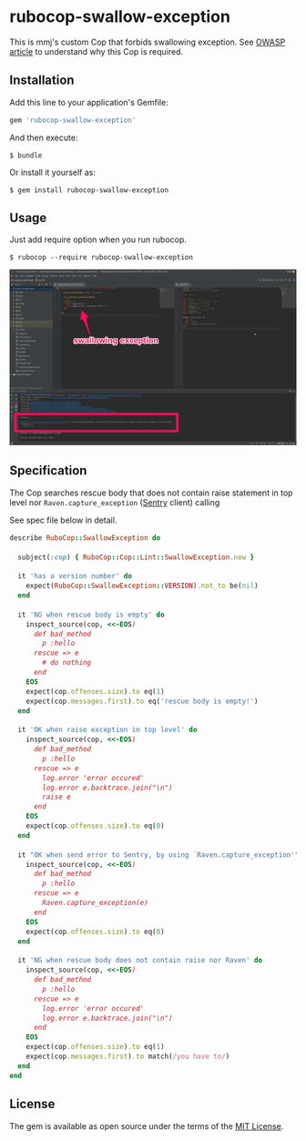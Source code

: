 # rubocop-swallow-exception

This is mmj's custom Cop that forbids swallowing exception.
See [OWASP article](https://www.owasp.org/index.php/Exception_handling_techniques#Swallowing_Exceptions)
to understand why this Cop is required.


## Installation

Add this line to your application's Gemfile:

```ruby
gem 'rubocop-swallow-exception'
```

And then execute:

    $ bundle

Or install it yourself as:

    $ gem install rubocop-swallow-exception

## Usage

Just add require option when you run rubocop.

    $ rubocop --require rubocop-swallow-exception
    
![example using in RubyMine](./rubocop-swallow-exception.png)


## Specification

The Cop searches rescue body that does not contain raise statement in top level
nor `Raven.capture_exception` ([Sentry](https://sentry.io) client) calling

See spec file below in detail.


```ruby
describe RuboCop::SwallowException do

  subject(:cop) { RuboCop::Cop::Lint::SwallowException.new }

  it 'has a version number' do
    expect(RuboCop::SwallowException::VERSION).not_to be(nil)
  end

  it 'NG when rescue body is empty' do
    inspect_source(cop, <<-EOS)
      def bad_method
        p :hello
      rescue => e
        # do nothing
      end
    EOS
    expect(cop.offenses.size).to eq(1)
    expect(cop.messages.first).to eq('rescue body is empty!')
  end

  it 'OK when raise exception in top level' do
    inspect_source(cop, <<-EOS)
      def bad_method
        p :hello
      rescue => e
        log.error 'error occured'
        log.error e.backtrace.join("\n")
        raise e
      end
    EOS
    expect(cop.offenses.size).to eq(0)
  end

  it "OK when send error to Sentry, by using `Raven.capture_exception'" do
    inspect_source(cop, <<-EOS)
      def bad_method
        p :hello
      rescue => e
        Raven.capture_exception(e)
      end
    EOS
    expect(cop.offenses.size).to eq(0)
  end

  it 'NG when rescue body does not contain raise nor Raven' do
    inspect_source(cop, <<-EOS)
      def bad_method
        p :hello
      rescue => e
        log.error 'error occured'
        log.error e.backtrace.join("\n")
      end
    EOS
    expect(cop.offenses.size).to eq(1)
    expect(cop.messages.first).to match(/you have to/)
  end
end

```


## License

The gem is available as open source under the terms of the [MIT License](http://opensource.org/licenses/MIT).

